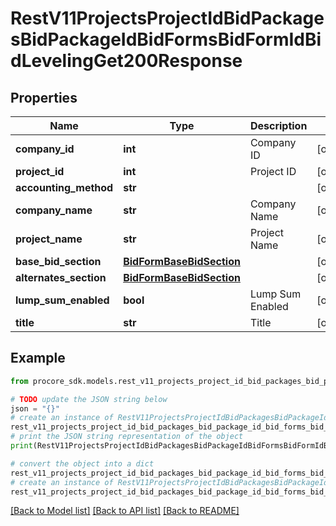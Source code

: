 # RestV11ProjectsProjectIdBidPackagesBidPackageIdBidFormsBidFormIdBidLevelingGet200Response


## Properties

Name | Type | Description | Notes
------------ | ------------- | ------------- | -------------
**company_id** | **int** | Company ID | [optional] 
**project_id** | **int** | Project ID | [optional] 
**accounting_method** | **str** |  | [optional] 
**company_name** | **str** | Company Name | [optional] 
**project_name** | **str** | Project Name | [optional] 
**base_bid_section** | [**BidFormBaseBidSection**](BidFormBaseBidSection.md) |  | [optional] 
**alternates_section** | [**BidFormBaseBidSection**](BidFormBaseBidSection.md) |  | [optional] 
**lump_sum_enabled** | **bool** | Lump Sum Enabled | [optional] 
**title** | **str** | Title | [optional] 

## Example

```python
from procore_sdk.models.rest_v11_projects_project_id_bid_packages_bid_package_id_bid_forms_bid_form_id_bid_leveling_get200_response import RestV11ProjectsProjectIdBidPackagesBidPackageIdBidFormsBidFormIdBidLevelingGet200Response

# TODO update the JSON string below
json = "{}"
# create an instance of RestV11ProjectsProjectIdBidPackagesBidPackageIdBidFormsBidFormIdBidLevelingGet200Response from a JSON string
rest_v11_projects_project_id_bid_packages_bid_package_id_bid_forms_bid_form_id_bid_leveling_get200_response_instance = RestV11ProjectsProjectIdBidPackagesBidPackageIdBidFormsBidFormIdBidLevelingGet200Response.from_json(json)
# print the JSON string representation of the object
print(RestV11ProjectsProjectIdBidPackagesBidPackageIdBidFormsBidFormIdBidLevelingGet200Response.to_json())

# convert the object into a dict
rest_v11_projects_project_id_bid_packages_bid_package_id_bid_forms_bid_form_id_bid_leveling_get200_response_dict = rest_v11_projects_project_id_bid_packages_bid_package_id_bid_forms_bid_form_id_bid_leveling_get200_response_instance.to_dict()
# create an instance of RestV11ProjectsProjectIdBidPackagesBidPackageIdBidFormsBidFormIdBidLevelingGet200Response from a dict
rest_v11_projects_project_id_bid_packages_bid_package_id_bid_forms_bid_form_id_bid_leveling_get200_response_from_dict = RestV11ProjectsProjectIdBidPackagesBidPackageIdBidFormsBidFormIdBidLevelingGet200Response.from_dict(rest_v11_projects_project_id_bid_packages_bid_package_id_bid_forms_bid_form_id_bid_leveling_get200_response_dict)
```
[[Back to Model list]](../README.md#documentation-for-models) [[Back to API list]](../README.md#documentation-for-api-endpoints) [[Back to README]](../README.md)


